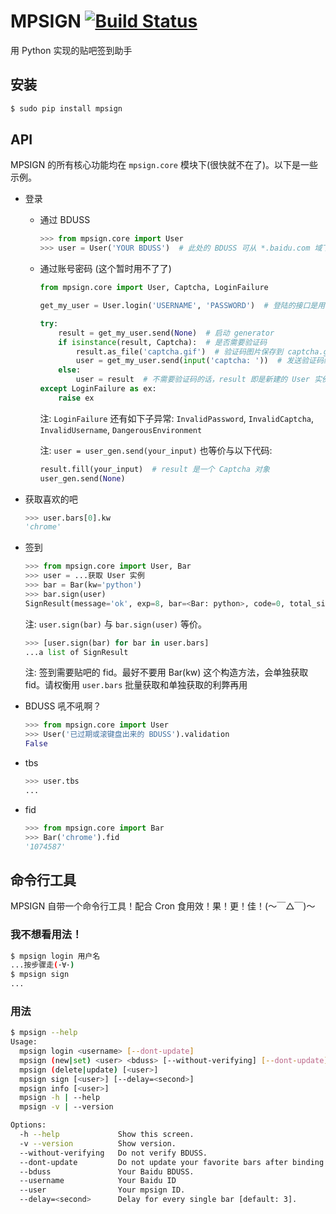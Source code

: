
# MPSIGN [![Build Status](https://travis-ci.org/abrasumente233/mpsign.svg?branch=1.5.3)](https://travis-ci.org/abrasumente233/mpsign)
用 Python 实现的贴吧签到助手

## 安装


```bash
$ sudo pip install mpsign
```

## API


MPSIGN 的所有核心功能均在 `mpsign.core` 模块下(很快就不在了)。以下是一些示例。

* 登录

    * 通过 BDUSS

        ```python
        >>> from mpsign.core import User
        >>> user = User('YOUR BDUSS')  # 此处的 BDUSS 可从 *.baidu.com 域下的 Cookies 找到
        ```

    * 通过账号密码 (这个暂时用不了了)

        ```python
        from mpsign.core import User, Captcha, LoginFailure

        get_my_user = User.login('USERNAME', 'PASSWORD')  # 登陆的接口是用 generator 实现的

        try:
            result = get_my_user.send(None)  # 启动 generator
            if isinstance(result, Captcha):  # 是否需要验证码
                result.as_file('captcha.gif')  # 验证码图片保存到 captcha.gif
                user = get_my_user.send(input('captcha: '))  # 发送验证码给 generator
            else:
                user = result  # 不需要验证码的话，result 即是新建的 User 实例
        except LoginFailure as ex:
            raise ex
        ```

        注: `LoginFailure` 还有如下子异常: `InvalidPassword`, `InvalidCaptcha`, `InvalidUsername`, `DangerousEnvironment`

        注: `user = user_gen.send(your_input)` 也等价与以下代码:

        ```python
        result.fill(your_input)  # result 是一个 Captcha 对象
        user_gen.send(None)
        ```

* 获取喜欢的吧

	```python
	>>> user.bars[0].kw
    'chrome'
	```
* 签到

	```python
	>>> from mpsign.core import User, Bar
	>>> user = ...获取 User 实例
	>>> bar = Bar(kw='python')
	>>> bar.sign(user)
	SignResult(message='ok', exp=8, bar=<Bar: python>, code=0, total_sign='41', rank='3249', cont_sign='4')
	```
	注: `user.sign(bar)` 与 `bar.sign(user)` 等价。
	```python
	>>> [user.sign(bar) for bar in user.bars]
	...a list of SignResult
	```
	注: 签到需要贴吧的 fid。最好不要用 Bar(kw) 这个构造方法，会单独获取 fid。请权衡用 `user.bars` 批量获取和单独获取的利弊再用

* BDUSS 吼不吼啊？

	```python
	>>> from mpsign.core import User
	>>> User('已过期或滚键盘出来的 BDUSS').validation
	False
	```
* tbs

	```python
	>>> user.tbs
	...
	```
* fid

	```python
	>>> from mpsign.core import Bar
	>>> Bar('chrome').fid
	'1074587'
	```

## 命令行工具


MPSIGN 自带一个命令行工具！配合 Cron 食用效！果！更！佳！(〜￣△￣)〜

### 我不想看用法！

```bash
$ mpsign login 用户名
...按步骤走(･∀･)
$ mpsign sign
...
```

### 用法

```bash
$ mpsign --help
Usage:
  mpsign login <username> [--dont-update]
  mpsign (new|set) <user> <bduss> [--without-verifying] [--dont-update]
  mpsign (delete|update) [<user>]
  mpsign sign [<user>] [--delay=<second>]
  mpsign info [<user>]
  mpsign -h | --help
  mpsign -v | --version

Options:
  -h --help             Show this screen.
  -v --version          Show version.
  --without-verifying   Do not verify BDUSS.
  --dont-update         Do not update your favorite bars after binding user
  --bduss               Your Baidu BDUSS.
  --username            Your Baidu ID
  --user                Your mpsign ID.
  --delay=<second>      Delay for every single bar [default: 3].
```
